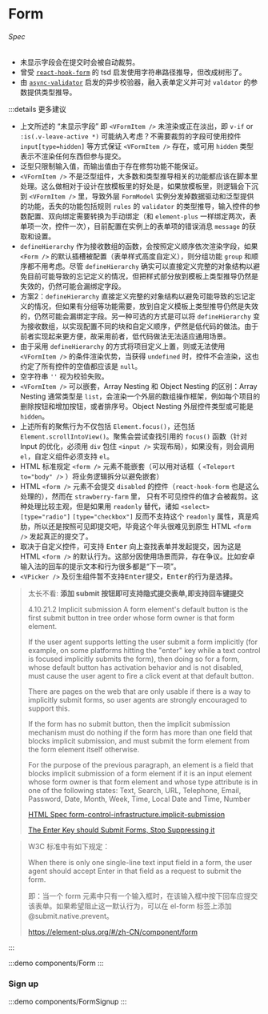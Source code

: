 # Form

###### Spec

- 未显示字段会在提交时会被自动裁剪。
- 曾受 [`react-hook-form`](https://www.npmjs.com/package/react-hook-form) 的 tsd 启发使用字符串路径推导，但改成树形了。
- 由 [`async-validator`](https://github.com/yiminghe/async-validator) 启发的异步校验器，融入表单定义并可对 `valdator` 的参数提供类型推导。

:::details 更多建议

- 上文所述的 “未显示字段” 即 `<VFormItem />` 未渲染或正在淡出，即 `v-if` or `:is(.v-leave-active *)` 可能纳入考虑？不需要裁剪的字段可使用控件 `input[type=hidden]` 等方式保证 `<VFormItem />` 存在，或可用 `hidden` 类型表示不渲染任何东西但参与提交。
- 泛型只限制输入值，而输出值由于存在修剪功能不能保证。
- `<VFormItem />` 不是泛型组件，大多数和类型推导相关的功能都应该在脚本里处理。这么做相对于设计在放模板里的好处是，如果放模板里，则逻辑会下沉到 `<VFormItem />` 里，导致外层 `FormModel` 实例分发掉数据驱动和泛型提供的功能，丢失的功能包括规则 `rules` 的 `validator` 的类型推导，输入控件的参数配置、双向绑定需要转换为手动绑定（和 `element-plus` 一样绑定两次，表单项一次，控件一次），目前配置在实例上的表单项的错误消息 `message` 的获取和设置。
- `defineHierarchy` 作为接收数组的函数，会按照定义顺序依次渲染字段，如果 `<Form />` 的默认插槽被配置（表单样式高度自定义），则分组功能 `group` 和顺序都不用考虑。尽管 `defineHierarchy` 确实可以直接定义完整的对象结构以避免目前可能导致的忘记定义的情况，但把样式部分放到模板上类型推导仍然是失效的，仍然可能会漏绑定字段。
- 方案2：`defineHierarchy` 直接定义完整的对象结构以避免可能导致的忘记定义的情况，但如果有分组等功能需要，放到自定义模板上类型推导仍然是失效的，仍然可能会漏绑定字段。另一种可选的方式是可以将 `defineHierarchy` 变为接收数组，以实现配置不同的块和自定义顺序，俨然是低代码的做法。由于前者实现起来更方便，故采用前者，低代码做法无法适应通用场景。
- 由于采用 `defineHierarchy` 的方式将项目定义上置，则或无法使用 `<VFormItem />` 的条件渲染优势，当获得 `undefined` 时，控件不会渲染，这也约定了所有控件的空值都应该是 `null`。
- 空字符串 `''` 视为校验失败。
- `<VFormItem />` 可以嵌套，Array Nesting 和 Object Nesting 的区别：Array Nesting 通常类型是 `list`，会渲染一个外层的数组操作框架，例如每个项目的删除按钮和增加按钮，或者排序号。Object Nesting 外层控件类型或可能是 `hidden`。
- 上述所有的聚焦行为不仅包括 `Element.focus()`，还包括 `Element.scrollIntoView()`。聚焦会尝试查找引用的 `focus()` 函数（针对 Input 的优化，必须用 `div` 包住 `<input />` 实现布局），如果没有，则会调用 `el`，自定义组件必须支持 `el`。
- HTML 标准规定 `<form />` 元素不能嵌套（可以用对话框（ `<Teleport to="body" />` ）将业务逻辑拆分以避免嵌套）
- HTML `<form />` 元素不会提交 `disabled` 的控件（`react-hook-form` 也是这么处理的），然而在 `strawberry-farm` 里， 只有不可见控件的值才会被裁剪。这种处理比较主观，但是如果用 `readonly` 替代，诸如 `<select>` `[type="radio"]` `[type="checkbox"]` 反而不支持这个 `readonly` 属性，真是鸡肋，所以还是按照可见即提交吧，毕竟这个年头很难见到原生 HTML `<form />` 发起真正的提交了。
- 取决于自定义控件，可支持 <kbd>Enter</kbd> 向上查找表单并发起提交，因为这是 HTML `<form />` 的默认行为。这部分因使用场景而异，存在争议。比如安卓输入法的回车的提示文本和行为很多都是“下一项”。
- `<VPicker />` 及衍生组件暂不支持<kbd>Enter</kbd>提交，<kbd>Enter</kbd>的行为是选择。

> 太长不看: **添加 submit 按钮即可支持隐式提交表单,即支持回车键提交**
>
> 4.10.21.2 Implicit submission
> A form element's default button is the first submit button in tree order whose form owner is that form element.
>
> If the user agent supports letting the user submit a form implicitly (for example, on some platforms hitting the "enter" key while a text control is focused implicitly submits the form), then doing so for a form, whose default button has activation behavior and is not disabled, must cause the user agent to fire a click event at that default button.
>
> There are pages on the web that are only usable if there is a way to implicitly submit forms, so user agents are strongly encouraged to support this.
>
> If the form has no submit button, then the implicit submission mechanism must do nothing if the form has more than one field that blocks implicit submission, and must submit the form element from the form element itself otherwise.
>
> For the purpose of the previous paragraph, an element is a field that blocks implicit submission of a form element if it is an input element whose form owner is that form element and whose type attribute is in one of the following states: Text, Search, URL, Telephone, Email, Password, Date, Month, Week, Time, Local Date and Time, Number
>
> [HTML Spec form-control-infrastructure.implicit-submission](https://html.spec.whatwg.org/multipage/form-control-infrastructure.html#implicit-submission)
>
> [The Enter Key should Submit Forms, Stop Suppressing it](https://www.tjvantoll.com/2013/01/01/enter-should-submit-forms-stop-messing-with-that/)

> W3C 标准中有如下规定：
>
> When there is only one single-line text input field in a form, the user agent should accept Enter in that field as a request to submit the form.
>
> 即：当一个 form 元素中只有一个输入框时，在该输入框中按下回车应提交该表单。如果希望阻止这一默认行为，可以在 el-form 标签上添加 @submit.native.prevent。
>
> https://element-plus.org/#/zh-CN/component/form

:::

:::demo components/Form
:::

### Sign up

:::demo components/FormSignup
:::
